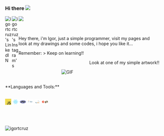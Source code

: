 ### Hi there <img src="https://media.giphy.com/media/hvRJCLFzcasrR4ia7z/giphy.gif" width="25px">

<a href="https://www.linkedin.com/in/igortcruz/">
  <img align="left" alt="igortcruz's LinkedIN" width="22px" src="https://raw.githubusercontent.com/peterthehan/peterthehan/master/assets/linkedin.svg" />
</a>
<a href="https://www.instagram.com/_igortcruz/">
  <img align="left" alt="igortcruz's Instagram's" width="22px" src="https://raw.githubusercontent.com/peterthehan/peterthehan/master/assets/instagram.svg" />
</a>

![](https://visitor-badge.glitch.me/badge?page_id=igortcruz.igortcruz)

<br/>
<p>Hey there, i'm Igor, just a simple programmer, visit my pages and look at my drawings and some codes, i hope you like it...<p>
<p align="left">Remember:
> Keep on learning!!<p>
<p align="right">Look at one of my simple artwork!!</p>
<img align="right" alt="GIF" src="https://instagram.fbel10-1.fna.fbcdn.net/v/t51.2885-15/sh0.08/e35/p640x640/150456286_269869691195785_4861635529727994798_n.jpg?tp=1&_nc_ht=instagram.fbel10-1.fna.fbcdn.net&_nc_cat=101&_nc_ohc=wQnZTspjh7MAX86Jy5i&oh=9725a3c72198df05315e783d444fe632&oe=60762C10" width="320" height="400" />
<br/>
<br/>
<p align= "left">**Languages and Tools:**</p>
<br/>
<code><img height="20" src="https://raw.githubusercontent.com/github/explore/80688e429a7d4ef2fca1e82350fe8e3517d3494d/topics/javascript/javascript.png"></code>
<code><img height="20" src="https://raw.githubusercontent.com/github/explore/80688e429a7d4ef2fca1e82350fe8e3517d3494d/topics/react/react.png"></code>
<code><img height="20" src="https://raw.githubusercontent.com/github/explore/80688e429a7d4ef2fca1e82350fe8e3517d3494d/topics/php/php.png"></code>
<code><img height="20" src="https://raw.githubusercontent.com/github/explore/80688e429a7d4ef2fca1e82350fe8e3517d3494d/topics/java/java.png"></code>
<code><img height="20" src="https://raw.githubusercontent.com/github/explore/80688e429a7d4ef2fca1e82350fe8e3517d3494d/topics/mysql/mysql.png"></code>
<code><img height="20" src="https://raw.githubusercontent.com/github/explore/80688e429a7d4ef2fca1e82350fe8e3517d3494d/topics/git/git.png"></code>
<br/>
<br/>
<br/>
<br/>
<p align="left"> <img src="https://github-readme-stats.vercel.app/api?username=igortcruz&show_icons=true&theme=gotham" alt="igortcruz" />
